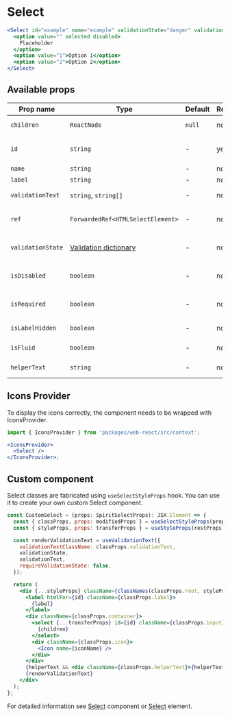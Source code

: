 # Select

```jsx
<Select id="example" name="example" validationState="danger" validationText="validation failed" isRequired>
  <option value="" selected disabled>
    Placeholder
  </option>
  <option value="1">Option 1</option>
  <option value="2">Option 2</option>
</Select>
```

## Available props

| Prop name         | Type                                           | Default | Required | Description                     |
| ----------------- | ---------------------------------------------- | ------- | -------- | ------------------------------- |
| `children`        | `ReactNode`                                    | `null`  | no       | Content of the Select           |
| `id`              | `string`                                       | -       | yes      | Select and label identification |
| `name`            | `string`                                       | -       | no       | Select name                     |
| `label`           | `string`                                       | -       | no       | Label text                      |
| `validationText`  | `string`, `string[]`                           | -       | no       | Validation text                 |
| `ref`             | `ForwardedRef<HTMLSelectElement>`              | -       | no       | Select element reference        |
| `validationState` | [Validation dictionary][dictionary-validation] | -       | no       | Type of validation state        |
| `isDisabled`      | `boolean`                                      | -       | no       | Whether is field disabled       |
| `isRequired`      | `boolean`                                      | -       | no       | Whether is field required       |
| `isLabelHidden`   | `boolean`                                      | -       | no       | Whether is label hidden         |
| `isFluid`         | `boolean`                                      | -       | no       | Whether is field is fluid       |
| `helperText`      | `string`                                       | -       | no       | Custom helper text              |

## Icons Provider

To display the icons correctly, the component needs to be wrapped with IconsProvider.

```jsx
import { IconsProvider } from 'packages/web-react/src/context';

<IconsProvider>
  <Select />
</IconsProvider>;
```

## Custom component

Select classes are fabricated using `useSelectStyleProps` hook. You can use it to create your own custom Select component.

```jsx
const CustomSelect = (props: SpiritSelectProps): JSX.Element => {
  const { classProps, props: modifiedProps } = useSelectStyleProps(props);
  const { styleProps, props: transferProps } = useStyleProps(restProps);

  const renderValidationText = useValidationText({
    validationTextClassName: classProps.validationText,
    validationState,
    validationText,
    requireValidationState: false,
  });

  return (
    <div {...styleProps} className={classNames(classProps.root, styleProps.className)}>
      <label htmlFor={id} className={classProps.label}>
        {label}
      </label>
      <div className={classProps.container}>
        <select {...transferProps} id={id} className={classProps.input} ref={ref}>
          {children}
        </select>
        <div className={classProps.icon}>
          <Icon name={iconName} />
        </div>
      </div>
      {helperText && <div className={classProps.helperText}>{helperText}</div>}
      {renderValidationText}
    </div>
  );
};
```

For detailed information see [Select][select] component or [Select][select-element] element.

[select]: https://github.com/lmc-eu/spirit-design-system/blob/main/packages/web/src/scss/components/Select/README.md
[select-element]: https://developer.mozilla.org/en-US/docs/Web/HTML/Element/select
[dictionary-validation]: https://github.com/lmc-eu/spirit-design-system/blob/main/docs/DICTIONARIES.md#validation
